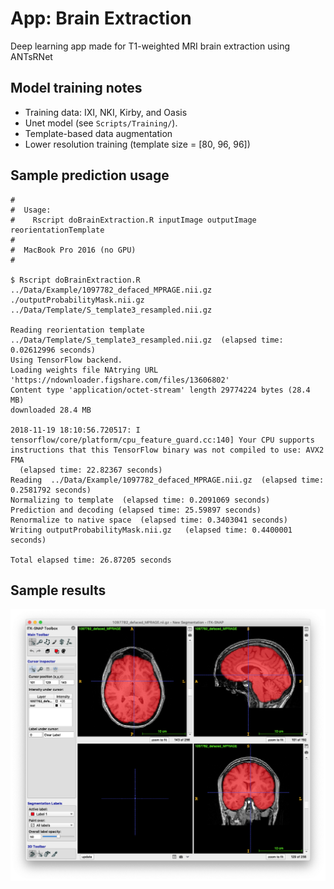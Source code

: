# App:  Brain Extraction

Deep learning app made for T1-weighted MRI brain extraction using ANTsRNet

## Model training notes

* Training data: IXI, NKI, Kirby, and Oasis
* Unet model (see ``Scripts/Training/``).
* Template-based data augmentation
* Lower resolution training (template size = [80, 96, 96])

## Sample prediction usage

```
#
#  Usage:
#    Rscript doBrainExtraction.R inputImage outputImage reorientationTemplate
#
#  MacBook Pro 2016 (no GPU)
#

$ Rscript doBrainExtraction.R ../Data/Example/1097782_defaced_MPRAGE.nii.gz ./outputProbabilityMask.nii.gz ../Data/Template/S_template3_resampled.nii.gz

Reading reorientation template ../Data/Template/S_template3_resampled.nii.gz  (elapsed time: 0.02612996 seconds)
Using TensorFlow backend.
Loading weights file NAtrying URL 'https://ndownloader.figshare.com/files/13606802'
Content type 'application/octet-stream' length 29774224 bytes (28.4 MB)
downloaded 28.4 MB

2018-11-19 18:10:56.720517: I tensorflow/core/platform/cpu_feature_guard.cc:140] Your CPU supports instructions that this TensorFlow binary was not compiled to use: AVX2 FMA
  (elapsed time: 22.82367 seconds)
Reading  ../Data/Example/1097782_defaced_MPRAGE.nii.gz  (elapsed time: 0.2581792 seconds)
Normalizing to template  (elapsed time: 0.2091069 seconds)
Prediction and decoding (elapsed time: 25.59897 seconds)
Renormalize to native space  (elapsed time: 0.3403041 seconds)
Writing outputProbabilityMask.nii.gz   (elapsed time: 0.4400001 seconds)

Total elapsed time: 26.87205 seconds
```

## Sample results

![Brain extraction results](Documentation/Images/resultsBrainExtraction.png)
